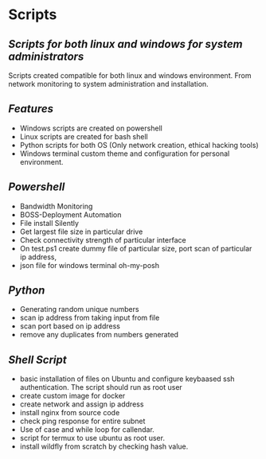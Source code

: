 # Scripts
## _Scripts for both linux and windows for system administrators_

Scripts created compatible for both linux and windows environment. From network monitoring to system administration and installation. 

## _Features_

- Windows scripts are created on powershell
- Linux scripts are created for bash shell
- Python scripts for both OS (Only network creation, ethical hacking tools)
- Windows terminal custom theme and configuration for personal environment.

## _Powershell_
- Bandwidth Monitoring
- BOSS-Deployment Automation
- File install Silently
- Get largest file size in particular drive
- Check connectivity strength of particular interface
- On test.ps1 create dummy file of particular size, port scan of particular ip address, 
- json file for windows terminal oh-my-posh

## _Python_
- Generating random unique numbers 
- scan ip address from taking input from file
- scan port based on ip address
- remove any duplicates from numbers generated

## _Shell Script_
- basic installation of files on Ubuntu and configure keybaased ssh authentication. The script should run as root user
- create custom image for docker 
- create network and assign ip address
- install nginx from source code
- check ping response for entire subnet
- Use of case and while loop for callendar.
- script for termux to use ubuntu as root user.
- install wildfly from scratch by checking hash value. 

